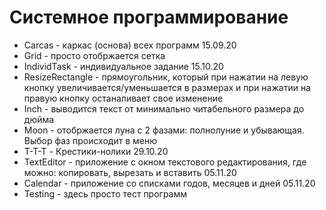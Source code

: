 # Системное программирование
- Carcas - каркас (основа) всех программ 15.09.20
- Grid - просто отобржается сетка
- IndividTask - индивидуальное задание 15.10.20
- ResizeRectangle - прямоугольник, который при нажатии на левую кнопку увеличивается/уменьшается в размерах и при нажатии на правую кнопку останаливает свое изменение
- Inch - выводится текст от минимально читабельного размера до дюйма
- Moon - отобржается луна с 2 фазами: полнолуние и убывающая. Выбор фаз происходит в меню
- T-T-T - Крестики-нолики 29.10.20
- TextEditor - приложение с окном текстового редактирования, где можно: копировать, вырезать и вставить 05.11.20
- Calendar - приложение со списками годов, месяцев и дней 05.11.20
- Testing - здесь просто тест программ
